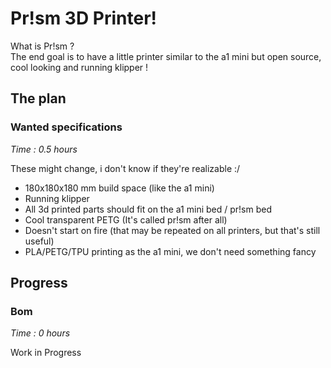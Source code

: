 # Pr!sm 3D Printer!

What is Pr!sm ? \
The end goal is to have a little printer similar to the a1 mini but open source, cool looking and running klipper !

## The plan

### Wanted specifications 
_Time : 0.5 hours_

These might change, i don't know if they're realizable :/

- 180x180x180 mm build space (like the a1 mini)
- Running klipper
- All 3d printed parts should fit on the a1 mini bed / pr!sm bed
- Cool transparent PETG (It's called pr!sm after all)
- Doesn't start on fire (that may be repeated on all printers, but that's still useful)
- PLA/PETG/TPU printing as the a1 mini, we don't need something fancy

## Progress

### Bom
_Time : 0 hours_

Work in Progress

